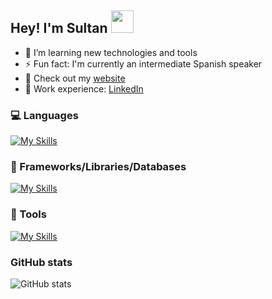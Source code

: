 ## Hey! I'm Sultan <img src="https://user-images.githubusercontent.com/1303154/88677602-1635ba80-d120-11ea-84d8-d263ba5fc3c0.gif" width="36px" height="36px" />

* 🌱 I’m learning new technologies and tools
* ⚡ Fun fact: I'm currently an intermediate Spanish speaker
* 🚀 Check out my [website](https://sultanbadri.vercel.app/)
* 💼 Work experience: [LinkedIn](https://www.linkedin.com/in/sultanbadri/)

### 💻 Languages
[![My Skills](https://skillicons.dev/icons?i=ts,js,py,java,go,r,html,css)](https://skillicons.dev)

### 🧰 Frameworks/Libraries/Databases
[![My Skills](https://skillicons.dev/icons?i=react,nodejs,express,mongodb,nextjs,graphql,angular,vue,svelte,jest,redux,jquery,sass)](https://skillicons.dev)

### 🔧 Tools
[![My Skills](https://skillicons.dev/icons?i=git,webpack,docker)](https://skillicons.dev)

### GitHub stats
![GitHub stats](https://github-readme-stats.zohan.tech/api?username=SultanBadri&show_icons=true&theme=react&&hide_border=true)

